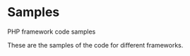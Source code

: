 Samples
=======

PHP framework code samples


These are the samples of the code for different frameworks.
